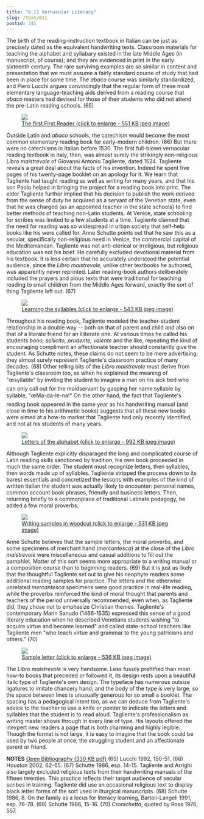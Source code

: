 ```yaml
---
title: "6.11 Vernacular Literacy"
slug: /text/611
postid: 341
---
```

The birth of the reading-instruction textbook in Italian can be just as precisely dated as the equivalent handwriting texts. Classroom materials for teaching the alphabet and syllabary existed in the late Middle Ages (in manuscript, of course); and they are evidenced in print in the early sixteenth century. The rare surviving examples are so similar in content and presentation that we must assume a fairly standard course of study that had been in place for some time. The <em>abaco</em> course was similarly standardized, and Piero Lucchi argues convincingly that the regular form of these most elementary language-teaching aids derived from a reading course that <em>abaco</em> masters had devised for those of their students who did not attend the pre-Latin reading schools. (65)
<p style="text-align: center;"></p>


<figure class="mkdn-figure">
    <a href="/images_full//6.00_Chapter_Six/HFS_019.01.jpg" class="mkdn-image-link">
    <img class="mkdn-image" src="/images_full//6.00_Chapter_Six/HFS_019.01.jpg" />
    <figcaption class="mkdn-figcaption">The first First Reader (click to enlarge - 551 KB jpeg image)</figcaption>
    </a>
</figure>

Outside Latin and <em>abaco</em> schools, the catechism would become the most common elementary reading book for early-modern children. (66) But there were no catechisms in Italian before 1530. The first full-blown vernacular reading textbook in Italy, then, was almost surely the strikingly non-religious <em>Libro maistrevole</em> of Giovanni Antonio Tagliente, dated 1524. Tagliente reveals a great deal about the facts of his invention. Indeed he spent five pages of his twenty-page booklet on an apology for it. We learn that Tagliente had taught reading as well as writing for many years, and that his son Paolo helped in bringing the project for a reading book into print. The elder Tagliente further implied that his decision to publish the work derived from the sense of duty he acquired as a servant of the Venetian state, even that he was charged (as an appointed teacher in the state schools) to find better methods of teaching non-Latin students. At Venice, state schooling for scribes was limited to a few students at a time. Tagliente claimed that the need for reading was so widespread in urban society that self-help books like his were called for. Anne Schutte points out that he saw this as a secular, specifically non-religious need in Venice, the commercial capital of the Mediterranean. Tagliente was not anti-clerical or irreligious, but religious education was not his brief. He carefully excluded devotional material from his textbook. It is less certain that he accurately understood the potential audience, since the <em>Libro maistrevole</em>, unlike other textbooks he authored, was apparently never reprinted. Later reading-book authors deliberately included the prayers and pious texts that were traditional for teaching reading to small children from the Middle Ages forward, exactly the sort of thing Tagliente left out. (67)
<p style="text-align: center;"></p>


<figure class="mkdn-figure">
    <a href="/images_full//6.00_Chapter_Six/HFS_019.04.jpg" class="mkdn-image-link">
    <img class="mkdn-image" src="/images_full//6.00_Chapter_Six/HFS_019.04.jpg" />
    <figcaption class="mkdn-figcaption">Learning the syllables (click to enlarge - 543 KB jpeg image)</figcaption>
    </a>
</figure>

Throughout his reading book, Tagliente modeled the teacher-student relationship in a double way -- both on that of parent and child and also on that of a literate friend for an illiterate one. At various times he called his students <em>bono, sollicito, prudente, valente</em> and the like, repeating the kind of encouraging compliment an affectionate teacher should constantly give the student. As Schutte notes, these claims do not seem to be mere advertising; they almost surely represent Tagliente's classroom practice of many decades. (68) Other telling bits of the <em>Libro maistrevole</em> must derive from Tagliente's classroom too, as when he explained the meaning of "œsyllable" by inviting the student to imagine a man on his sick bed who can only call out for the maidservant by gasping her name syllable by syllable, "œMa-da-le-na!" On the other hand, the fact that Tagliente's reading book appeared in the same year as his handwriting manual (and close in time to his arithmetic books) suggests that all these new books were aimed at a how-to market that Tagliente had only recently identified, and not at his students of many years.
<p style="text-align: center;"></p>


<figure class="mkdn-figure">
    <a href="/images_full//6.00_Chapter_Six/HFS_019.03.jpg" class="mkdn-image-link">
    <img class="mkdn-image" src="/images_full//6.00_Chapter_Six/HFS_019.03.jpg" />
    <figcaption class="mkdn-figcaption">Letters of the alphabet (click to enlarge - 992 KB jpeg image)</figcaption>
    </a>
</figure>

Although Tagliente explicitly disparaged the long and complicated course of Latin reading skills sanctioned by tradition, his own book proceeded in much the same order. The student must recognize letters, then syllables, then words made up of syllables. Tagliente stripped the process down to its barest essentials and concretized the lessons with examples of the kind of written Italian the student was actually likely to encounter: personal names, common account book phrases, friendly and business letters. Then, returning briefly to a commonplace of traditional Latinate pedagogy, he added a few moral proverbs.
<p style="text-align: center;"></p>


<figure class="mkdn-figure">
    <a href="/images_full//6.00_Chapter_Six/HFS_019.06.jpg" class="mkdn-image-link">
    <img class="mkdn-image" src="/images_full//6.00_Chapter_Six/HFS_019.06.jpg" />
    <figcaption class="mkdn-figcaption">Writing samples in woodcut (click to enlarge - 531 KB jpeg image)</figcaption>
    </a>
</figure>

Anne Schutte believes that the sample letters, the moral proverbs, and some specimens of merchant hand (<em>mercantesca</em>) at the close of the <em>Libro maistrevole</em> were miscellaneous and casual additions to fill out the pamphlet. Matter of this sort seems more appropriate to a writing manual or a composition course than to beginning readers. (69) But it is just as likely that the thoughtful Tagliente set out to give his neophyte readers some additional reading samples for practice. The letters and the otherwise unrelated <em>mercantesca</em> specimens were good practice in real-life reading, while the proverbs reinforced the kind of moral thought that parents and teachers of the period universally recommended, even when, as Tagliente did, they chose not to emphasize Christian themes. Tagliente's contemporary Marin Sanudo (1466-1535) expressed this sense of a good literary education when he described Venetians students wishing "to acquire virtue and become learned" and called state-school teachers like Tagliente men "who teach virtue and grammar to the young patricians and others." (70)
<p style="text-align: center;"></p>


<figure class="mkdn-figure">
    <a href="/images_full//6.00_Chapter_Six/HFS_019.05.jpg" class="mkdn-image-link">
    <img class="mkdn-image" src="/images_full//6.00_Chapter_Six/HFS_019.05.jpg" />
    <figcaption class="mkdn-figcaption">Sample letter (click to enlarge - 536 KB jpeg image)</figcaption>
    </a>
</figure>

The <em>Libro maistrevole</em> is very handsome. Less fussily prettified than most how-to books that preceded or followed it, its design rests upon a beautiful italic type of Tagliente's own design. The typeface has numerous outsize ligatures to imitate chancery hand; and the body of the type is very large, so the space between lines is unusually generous for so small a booklet. The spacing has a pedagogical intent too, as we can deduce from Tagliente's advice to the teacher to use a knife or pointer to indicate the letters and syllables that the student is to read aloud. Tagliente's professionalism as writing master shows through in every line of type. His layouts offered the inexpert new readers a page that is both charming and highly legible. Though the format is not large, it is easy to imagine that the book could be used by two people at once, the struggling student and an affectionate parent or friend.

<strong>NOTES</strong>
<a href="http://www.humanismforsale.org/bibliography.pdf" target="new">Open Bibliography (330 KB pdf)</a>
(65) Lucchi 1992, 150-51.
(66) Houston 2002, 62-65.
(67) Schutte 1986, esp. 14-15. Tagliente and Arrighi also largely excluded religious texts from their handwriting manuals of the fifteen twenties. This practice reflects their target audience of secular scribes in training. Tagliente did use an occasional religious text to display black letter forms of the sort used in liturgical manuscripts.
(68) Schutte 1986, 8. On the family as a locus for literacy learning, Bartoli-Langeli 1991, esp. 76-78.
(69) Schutte 1986, 15-16.
(70) <em>Cronichetta</em>, quoted by Ross 1976, 557.
